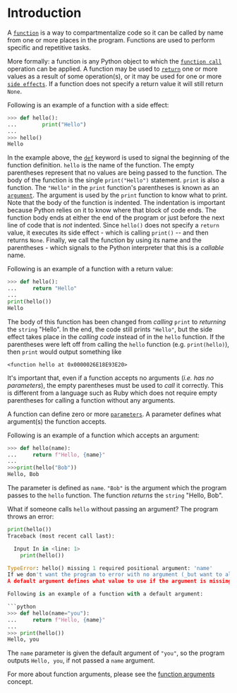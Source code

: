 # Introduction

A [`function`][function] is a way to compartmentalize code so it can be called by name from one or more places in the program.
Functions are used to perform specific and repetitive tasks.

More formally: a function is any Python object to which the [`function call`][calls] operation can be applied.
A function may be used to [`return`][return] one or more values as a result of some operation(s), or it may be used for one or more [`side effects`][side effects].
If a function does not specify a return value it will still return `None`. 

Following is an example of a function with a side effect:

```python
>>> def hello():
...        print("Hello")
...
>>> hello()
Hello

```

In the example above, the [`def`][def] keyword is used to signal the beginning of the function definition.
`hello` is the name of the function.
The empty parentheses represent that no values are being passed to the function.
The body of the function is the single `print("Hello")` statement.
`print` is also a function.
The `"Hello"`  in the `print` function's parentheses is known as an [`argument`][arguments].
The argument is used by the `print` function to know what to print.
Note that the body of the function is indented.
The indentation is important because Python relies on it to know where that block of code ends.
The function body ends at either the end of the program or just before the next line of code that is _not_ indented.
Since `hello()` does not specify a `return` value, it executes its side effect - which is calling `print()`  -- and then returns `None`.
Finally, we call the function by using its name and the parentheses - which signals to the Python interpreter that this is a _callable_ name.

Following is an example of a function with a return value:

```python
>>> def hello():
...     return "Hello"
... 
print(hello())
Hello

```

The body of this function has been changed from _calling_ `print` to _returning_  the `string` "Hello".
In the end, the code still prints `"Hello"`, but the side effect takes place in the _calling code_ instead of in the `hello` function.
If the parentheses were left off from  calling the `hello` function (e.g. `print(hello)`), then `print` would output something like

```
<function hello at 0x0000026E18E93E20>
```

It's important that, even if a function accepts no arguments (_i.e. has no parameters_), the empty parentheses must be used to _call_ it correctly.
This is different from a language such as Ruby which does not require empty parentheses for calling a function without any arguments.

A function can define zero or more [`parameters`][parameters]. A parameter defines what argument(s) the function accepts.

Following is an example of a function which accepts an argument:

```python
>>> def hello(name):
...     return f"Hello, {name}"
... 
>>>print(hello("Bob"))
Hello, Bob

```

The parameter is defined as `name`.
`"Bob"` is the argument which the program passes to the `hello` function.
The function _returns_ the `string` "Hello, Bob".

What if someone calls `hello` without passing an argument?
The program throws an error:

```python
print(hello())
Traceback (most recent call last):

  Input In in <line: 1>
    print(hello())

TypeError: hello() missing 1 required positional argument: 'name'
If we don't want the program to error with no argument (_but want to allow the calling code to not supply one_), we can define a [default argument][default arguments].
A default argument defines what value to use if the argument is missing when the function is called.

Following is an example of a function with a default argument:

```python
>>> def hello(name="you"):
...     return f"Hello, {name}"
... 
>>> print(hello())
Hello, you

```

The `name` parameter is given the default argument of `"you"`, so the program outputs `Hello, you`, if not passed a `name` argument.

For more about function arguments, please see the [function arguments][function arguments] concept.


[arguments]: https://www.w3schools.com/python/gloss_python_function_arguments.asp
[calls]: https://docs.python.org/3/reference/expressions.html#calls
[def]: https://www.geeksforgeeks.org/python-def-keyword/
[function arguments]: ../function-arguments/about.md
[function]: https://docs.python.org/3/glossary.html#term-function
[parameters]: https://www.codecademy.com/learn/flask-introduction-to-python/modules/learn-python3-functions/cheatsheet
[return]: https://www.geeksforgeeks.org/python-return-statement/
[side effects]: https://python.plainenglish.io/side-effects-in-python-a50caad1169
